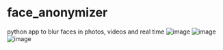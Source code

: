 # face_anonymizer
python app to blur faces in photos, videos and real time
![image](https://user-images.githubusercontent.com/43907678/147241091-6caed7ee-acef-44e3-8064-0cf49b341fad.png)
![image](https://user-images.githubusercontent.com/43907678/147241136-8abdf746-2865-4431-9242-75b28f1d3a07.png)
![image](example.gif)
